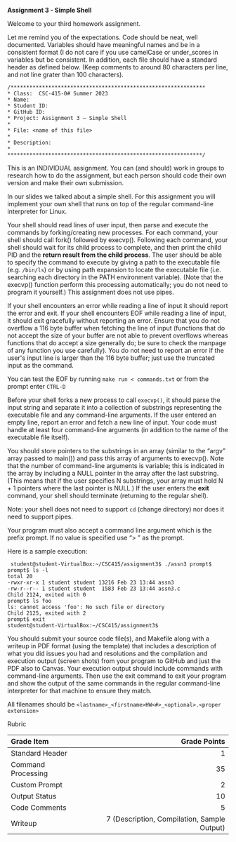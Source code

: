 **Assignment 3 - Simple Shell**

Welcome to your third homework assignment.  

Let me remind you of the expectations.  Code should be neat, well documented.  Variables should have meaningful names and be in a consistent format (I do not care if you use camelCase or under_scores in variables but be consistent.  In addition, each file should have a standard header as defined below.  (Keep comments to around 80 characters per line, and not line grater than 100 characters).

```
/**************************************************************
* Class:  CSC-415-0# Summer 2023
* Name:
* Student ID:
* GitHub ID:
* Project: Assignment 3 – Simple Shell
*
* File: <name of this file>
*
* Description:
*
**************************************************************/
```
This is an INDIVIDUAL assignment.  You can (and should) work in groups to research how to do the assignment, but each person should code their own version and make their own submission.

In our slides we talked about a simple shell.  For this assignment you will implement your own shell that runs on top of the regular command-line interpreter for Linux.  

Your shell should read lines of user input, then parse and execute the commands by forking/creating new processes.  For each command, your shell should call fork() followed by execvp().  Following each command, your shell should wait for its child process to complete, and then print the child PID and the **return result from the child process**.  The user should be able to specify the command to execute by giving a path to the executable file (e.g. `/bin/ls`) or by using path expansion to locate the executable file (i.e. searching each directory in the PATH environment variable).  (Note that the execvp() function perform this processing automatically; you do not need to program it yourself.)  This assignment does not use pipes.

If your shell encounters an error while reading a line of input it should report the error and exit.  If your shell encounters EOF while reading a line of input, it should exit gracefully without reporting an error.
Ensure that you do not overflow a 116 byte buffer when fetching the line of input (functions that do not accept the size of your buffer are not able to prevent overflows whereas functions that do accept a size generally do; be sure to check the manpage of any function you use carefully).  You do not need to report an error if the user's input line is larger than the 116 byte buffer; just use the truncated input as the command.

You can test the EOF by running `make run < commands.txt` or from the prompt enter `CTRL-D`

Before your shell forks a new process to call `execvp()`, it should parse the input string and separate it into a collection of substrings representing the executable file and any command-line arguments.  If the user entered an empty line, report an error and fetch a new line of input.  Your code must handle at least four command-line arguments (in addition to the name of the executable file itself).  


You should store pointers to the substrings in an array (similar to the “argv” array passed to main()) and pass this array of arguments to execvp().  Note that the number of command-line arguments is variable; this is indicated in the array by including a NULL pointer in the array after the last substring.  (This means that if the user specifies N substrings, your array must hold N + 1 pointers where the last pointer is NULL.)  If the user enters the **exit** command, your shell should terminate (returning to the regular shell).

Note: your shell does not need to support `cd` (change directory) nor does it need to support pipes.

Your program must also accept a command line argument which is the prefix prompt.  If no value is specified use “> ” as the prompt.

Here is a sample execution:

```
 student@student-VirtualBox:~/CSC415/assignment3$ ./assn3 prompt$
prompt$ ls -l
total 20
-rwxr-xr-x 1 student student 13216 Feb 23 13:44 assn3
-rw-r--r-- 1 student student  1583 Feb 23 13:44 assn3.c
Child 2124, exited with 0
prompt$ ls foo
ls: cannot access 'foo': No such file or directory
Child 2125, exited with 2
prompt$ exit
student@student-VirtualBox:~/CSC415/assignment3$
```

You should submit your source code file(s), and Makefile along with a writeup in PDF format (using the template) that includes a description of what you did issues you had and resolutions and the compilation and execution output (screen shots) from your program to GitHub and just the PDF also to Canvas. Your execution output should include commands with command-line arguments.  Then use the exit command to exit your program and show the output of the same commands in the regular command-line interpreter for that machine to ensure they match.

All filenames should be `<lastname>_<firstname>HW<#>_<optional>.<proper extension>`

Rubric

| Grade Item	| Grade Points |
|:-----------|----------------------------------------:|
| Standard Header	| 1 |
| Command Processing |             	35
| Custom Prompt	| 2 |
| Output Status	| 10 |
| Code Comments	| 5 |
| Writeup	| 7 (Description, Compilation, Sample Output)| 

